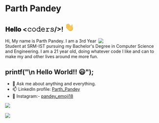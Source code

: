 # Parth Pandey

<h2> 𝐇𝐞𝐥𝐥𝐨 <𝚌𝚘𝚍𝚎𝚛𝚜/>! <img src="https://raw.githubusercontent.com/ABSphreak/ABSphreak/master/gifs/Hi.gif" width="30px"></h2>

<img align='right' src='https://user-images.githubusercontent.com/5713670/87202985-820dcb80-c2b6-11ea-9f56-7ec461c497c3.gif' width='200"'>

Hi, My name is Parth Pandey. I am a 3rd Year Student at SRM-IST pursuing my Bachelor's Degree in Computer Science and Engineering. I am a 21 year old, doing whatever code I like and can to make my and other lives around me more fun. 

## printf("\n Hello World!! 😃");
- 💬 Ask me about anything and everything.
- 📫 LinkedIn profile: [Parth_Pandey](https://www.linkedin.com/in/parth-pandey-b119921a7/)
- 🔔 Instagram:- [pandey_emoji18](https://www.instagram.com/pandey_emoji18/)

<img src='https://github-readme-stats.vercel.app/api?username=ParthPandey2236&show_icons=true&theme=dark' width='500'>


<p><img src="https://komarev.com/ghpvc/?username=ParthPandey2236&style=flat&color=e06c75&label=visitors"/></p>
